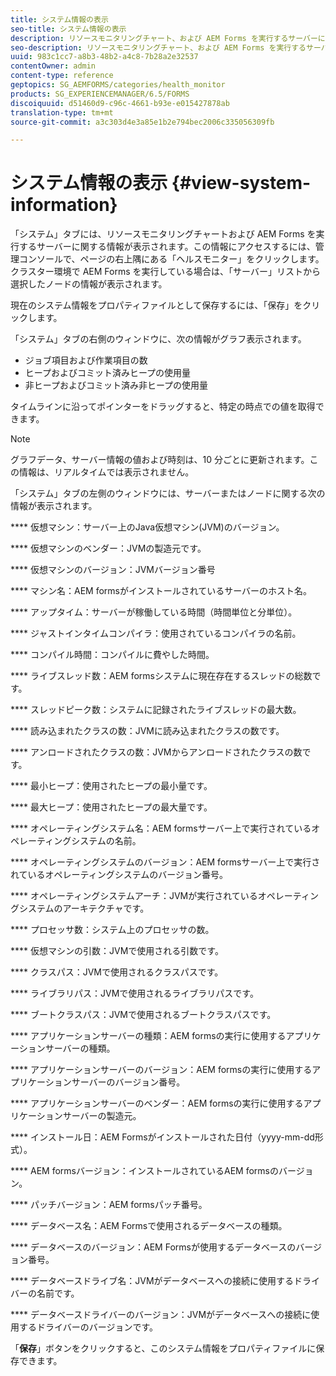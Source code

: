 ```yaml
---
title: システム情報の表示
seo-title: システム情報の表示
description: リソースモニタリングチャート、および AEM Forms を実行するサーバーに関する情報を表示する方法について説明します。
seo-description: リソースモニタリングチャート、および AEM Forms を実行するサーバーに関する情報を表示する方法について説明します。
uuid: 983c1cc7-a8b3-48b2-a4c8-7b28a2e32537
contentOwner: admin
content-type: reference
geptopics: SG_AEMFORMS/categories/health_monitor
products: SG_EXPERIENCEMANAGER/6.5/FORMS
discoiquuid: d51460d9-c96c-4661-b93e-e015427878ab
translation-type: tm+mt
source-git-commit: a3c303d4e3a85e1b2e794bec2006c335056309fb

---
```



# システム情報の表示 {#view-system-information}

「システム」タブには、リソースモニタリングチャートおよび AEM Forms を実行するサーバーに関する情報が表示されます。この情報にアクセスするには、管理コンソールで、ページの右上隅にある「ヘルスモニター」をクリックします。クラスター環境で AEM Forms を実行している場合は、「サーバー」リストから選択したノードの情報が表示されます。

現在のシステム情報をプロパティファイルとして保存するには、「保存」をクリックします。

「システム」タブの右側のウィンドウに、次の情報がグラフ表示されます。

* ジョブ項目および作業項目の数
* ヒープおよびコミット済みヒープの使用量
* 非ヒープおよびコミット済み非ヒープの使用量

タイムラインに沿ってポインターをドラッグすると、特定の時点での値を取得できます。

>[!NOTE]
>
>グラフデータ、サーバー情報の値および時刻は、10 分ごとに更新されます。この情報は、リアルタイムでは表示されません。

「システム」タブの左側のウィンドウには、サーバーまたはノードに関する次の情報が表示されます。

**** 仮想マシン：サーバー上のJava仮想マシン(JVM)のバージョン。

**** 仮想マシンのベンダー：JVMの製造元です。

**** 仮想マシンのバージョン：JVMバージョン番号

**** マシン名：AEM formsがインストールされているサーバーのホスト名。

**** アップタイム：サーバーが稼働している時間（時間単位と分単位）。

**** ジャストインタイムコンパイラ：使用されているコンパイラの名前。

**** コンパイル時間：コンパイルに費やした時間。

**** ライブスレッド数：AEM formsシステムに現在存在するスレッドの総数です。

**** スレッドピーク数：システムに記録されたライブスレッドの最大数。

**** 読み込まれたクラスの数：JVMに読み込まれたクラスの数です。

**** アンロードされたクラスの数：JVMからアンロードされたクラスの数です。

**** 最小ヒープ：使用されたヒープの最小量です。

**** 最大ヒープ：使用されたヒープの最大量です。

**** オペレーティングシステム名：AEM formsサーバー上で実行されているオペレーティングシステムの名前。

**** オペレーティングシステムのバージョン：AEM formsサーバー上で実行されているオペレーティングシステムのバージョン番号。

**** オペレーティングシステムアーチ：JVMが実行されているオペレーティングシステムのアーキテクチャです。

**** プロセッサ数：システム上のプロセッサの数。

**** 仮想マシンの引数：JVMで使用される引数です。

**** クラスパス：JVMで使用されるクラスパスです。

**** ライブラリパス：JVMで使用されるライブラリパスです。

**** ブートクラスパス：JVMで使用されるブートクラスパスです。

**** アプリケーションサーバーの種類：AEM formsの実行に使用するアプリケーションサーバーの種類。

**** アプリケーションサーバーのバージョン：AEM formsの実行に使用するアプリケーションサーバーのバージョン番号。

**** アプリケーションサーバーのベンダー：AEM formsの実行に使用するアプリケーションサーバーの製造元。

**** インストール日：AEM Formsがインストールされた日付（yyyy-mm-dd形式）。

**** AEM formsバージョン：インストールされているAEM formsのバージョン。

**** パッチバージョン：AEM formsパッチ番号。

**** データベース名：AEM Formsで使用されるデータベースの種類。

**** データベースのバージョン：AEM Formsが使用するデータベースのバージョン番号。

**** データベースドライブ名：JVMがデータベースへの接続に使用するドライバーの名前です。

**** データベースドライバーのバージョン：JVMがデータベースへの接続に使用するドライバーのバージョンです。

「**保存**」ボタンをクリックすると、このシステム情報をプロパティファイルに保存できます。
